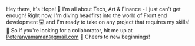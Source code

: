 Hey there, it's Hope! 🙌 
I'm all about Tech, Art & Finance - I just can't get enough! 
Right now, I'm diving headfirst into the world of Front end development 💻 and I'm ready to take on any project that requires my skills! 💪
So if you're looking for a collaborator, hit me up at Peteranyamaman@gmail.com 📧 
Cheers to new beginnings!

